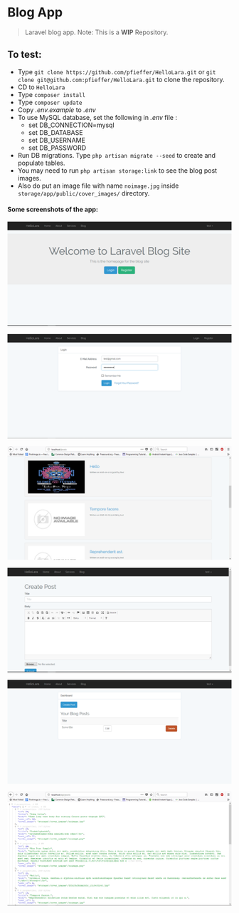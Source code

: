 # Blog App
> Laravel blog app.
> Note: This is a <strong>WIP</strong> Repository.

## To test:

* Type `git clone https://github.com/pfieffer/HelloLara.git` or `git clone git@github.com:pfieffer/HelloLara.git` to clone the repository.
* CD to `HelloLara`
* Type `composer install`
* Type `composer update`
* Copy *.env.example* to *.env*
* To use MySQL database, set the following in *.env* file :
   * set DB_CONNECTION=mysql
   * set DB_DATABASE
   * set DB_USERNAME
   * set DB_PASSWORD
* Run DB migrations. Type `php artisan migrate --seed` to create and populate tables.
* You may need to run `php artisan storage:link` to see the blog post images.
* Also do put an image file with name `noimage.jpg` inside `storage/app/public/cover_images/` directory.

#### Some screenshots of the app:

![Home page](Screenshots/Capture.PNG?raw=true)

![Login page](Screenshots/Capture2.PNG?raw=true)

![All Posts](Screenshots/AllPosts.PNG?raw=true)

![Create new Post](Screenshots/CreatePost.PNG?raw=true)

![Dashboard](Screenshots/Dashboard.PNG?raw=true)

![APIposts](Screenshots/APIposts.PNG?raw=true)

